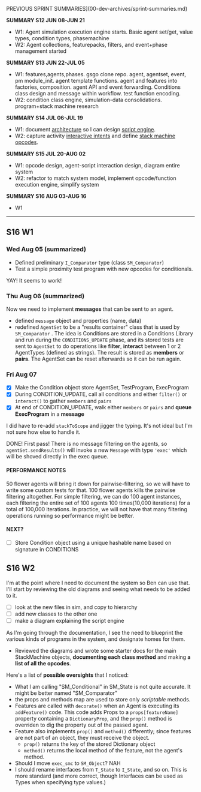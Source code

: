 PREVIOUS SPRINT SUMMARIES](00-dev-archives/sprint-summaries.md)

**SUMMARY S12 JUN 08-JUN 21**

* W1: Agent simulation execution engine starts. Basic agent set/get, value types, condition types, phasemachine
* W2: Agent collections, featurepacks, filters, and event+phase management started

**SUMMARY S13 JUN 22-JUL 05**

* W1: features,agents,phases. gsgo clone repo. agent, agentset, event, pm module_init. agent template functions. agent and features into factories, composition. agent API and event forwarding. Conditions class design and message within workflow. test function encoding. 
* W2:  condition class engine, simulation-data consolidations. program+stack machine research

**SUMMARY S14 JUL 06-JUL 19**

* W1: document [architecture](https://whimsical.com/Hd6ztovsXEV4DGZeja1BTB) so I can design [script engine](https://whimsical.com/N9br22U6RWCJAqSiNEHkGG).
* W2: capture activity [interactive intents](https://docs.google.com/document/d/15_z_fw7Lp0qwFL_wPGhRSvNs4DiLxf0yoGR6JFmZdpA/edit) and define [stack machine opcodes](https://docs.google.com/spreadsheets/d/1jLPHsRAsP65oHNrtxJOpEgP6zbS1xERLEz9B0SC5CTo/edit#gid=934723724).

**SUMMARY S15 JUL 20-AUG 02**

* W1: opcode design, agent-script interaction design, diagram entire system
* W2: refactor to match system model, implement opcode/function execution engine, simplify system

**SUMMARY S16 AUG 03-AUG 16**

* W1

---

## S16 W1

### Wed Aug 05 (summarized)

* Defined preliminary  `I_Comparator` type (class `SM_Comparator`) 
* Test a simple proximity test program with new opcodes for conditionals. 

YAY! It seems to work!

### Thu Aug 06 (summarized)

 Now we need to implement **messages** that can be sent to an agent.

* defined `message` object and properties (name, data)
* redefined `AgentSet` to be a "results container" class that is used by `SM_Comparator` . The idea is Conditions are stored in a Conditions Library and run during the `CONDITIONS_UPDATE` phase, and its stored tests are sent to `AgentSet` to do operations like **filter**, **interact** between 1 or 2 AgentTypes (defined as strings). The result is stored as **members** or **pairs**. The AgentSet can be reset afterwards so it can be run again. 

### Fri Aug 07

* [x] Make the Condition object store AgentSet, TestProgram, ExecProgram
* [x] During CONDITION_UPDATE, call all conditions and either `filter()` or `interact()`  to gather `members` and `pairs`
* [x] At end of CONDITION_UPDATE, walk either `members` or `pairs` and **queue ExecProgram** in a **message**

I did have to re-add `stackToScope` and jigger the typing. It's not ideal but I'm not sure how else to handle it.

DONE! First pass! There is no message filtering on the agents, so `agentSet.sendResults()` will invoke a new `Message` with type `'exec'` which will be shoved directly in the exec queue.

#### PERFORMANCE NOTES

50 flower agents will bring it down for pairwise-filtering, so we will have to write some custom tests for that. 100 flower agents kills the pairwise filtering altogether. For simple filtering, we can do 100 agent instances, each filtering the entire set of 100 agents 100 times(10,000 iterations) for a total of 100,000 iterations. In practice, we will not have that many filtering operations running so performance might be better.

#### NEXT?

* [ ] Store Condition object using a unique hashable name based on signature in CONDITIONS

## S16 W2

I'm at the point where I need to document the system so Ben can use that. I'll start by reviewing the old diagrams and seeing what needs to be added to it.

* [ ] look at the new files in sim, and copy to hierarchy
* [ ] add new classes to the other one
* [ ] make a diagram explaining the script engine

As I'm going through the documentation, I see the need to blueprint the various kinds of programs in the system, and designate homes for them.

* Reviewed the diagrams and wrote some starter docs for the main StackMachine objects, **documenting each class method** and making **a list of all the opcodes**.

Here's a list of **possible oversights** that I noticed:

* What I am calling "SM_Conditional" in SM_State is not quite accurate. It might be better named "SM_Comparator"
* the props and methods map are used to store only *scriptable* methods.
* Features are called with `decorate()` when an Agent is executing its `addFeature()` code. This code adds Props to a `props[featureName]` property containing a `DictionaryProp`, and the `prop()` method is overriden to dig the property out of the passed agent. 
* Feature also implements `prop()` and `method()` differently; since features are not part of an object, they must receive the object. 
  *  `prop()` returns the key of the stored Dictionary object
  * `method()`  returns the local method of the feature, not the agent's method.
* Should I move `exec_smc` to `SM_Object`?  NAH
* I should rename interfaces from `T_State` to `I_State`, and so on. This is more standard (and more correct, though Interfaces can be used as Types when specifying type values.)

